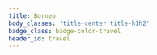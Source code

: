 ```yaml
---
title: Borneo
body_classes: 'title-center title-h1h2'
badge_class: badge-color-travel
header_id: travel
---
```


